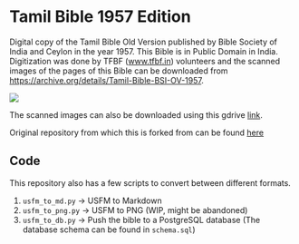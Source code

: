 # Tamil Bible 1957 Edition
Digital copy of the Tamil Bible Old Version published by Bible Society of India and Ceylon in the year 1957. This Bible is in Public Domain in India. Digitization was done by TFBF (www.tfbf.in) volunteers and the scanned images of the pages of this Bible can be downloaded from https://archive.org/details/Tamil-Bible-BSI-OV-1957.

<img src="https://ia601504.us.archive.org/18/items/Tamil-Bible-BSI-OV-1957/0000.3.jpg" align="center">

The scanned images can also be downloaded using this gdrive [link](https://drive.google.com/file/d/1_G8PduboknVhgmhWrBeTTTOntTScbgj6/view?usp=sharing).

Original repository from which this is forked from can be found [here](https://github.com/tfbf/Bible-Tamil-Sathiyavedam-1957)

## Code

This repository also has a few scripts to convert between different formats.

1. `usfm_to_md.py` -> USFM to Markdown
2. `usfm_to_png.py` -> USFM to PNG (WIP, might be abandoned)
3. `usfm_to_db.py` -> Push the bible to a PostgreSQL database (The database schema can be found in `schema.sql`)

